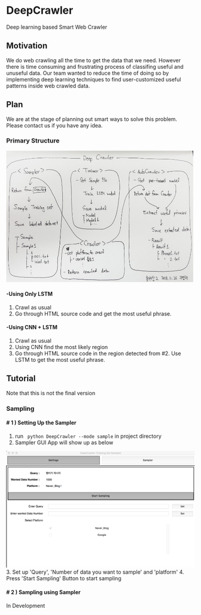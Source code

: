 # DeepCrawler
Deep learning based Smart Web Crawler

## Motivation
We do web crawling all the time to get the data that we need. However there is time consuming and frustrating process of classifing useful and unuseful data. Our team wanted to reduce the time of doing so by implementing deep learning techniques to find user-customized useful patterns inside web crawled data.
## Plan
We are at the stage of planning out smart ways to solve this problem. Please contact us if you have any idea.

### Primary Structure
<img src="./img/idea2.png" alt="idea" width="500"/>

#### -Using Only LSTM
1. Crawl as usual
2. Go through HTML source code and get the most useful phrase.

#### -Using CNN + LSTM
1. Crawl as usual
2. Using CNN find the most likely region
3. Go through HTML source code in the region detected from #2. Use LSTM to get the most useful phrase.

## Tutorial
Note that this is not the final version
### Sampling
#### # 1 ) Setting Up the Sampler
1. run ``` python DeepCrawler --mode sample``` in project directory
2. Sampler GUI App will show up as below
<img src="./img/sampler_setting.png" alt="idea" width="700"/>
3. Set up 'Query', 'Number of data you want to sample' and 'platform'
4. Press 'Start Sampling' Button to start sampling

#### # 2 ) Sampling using Sampler
In Development
